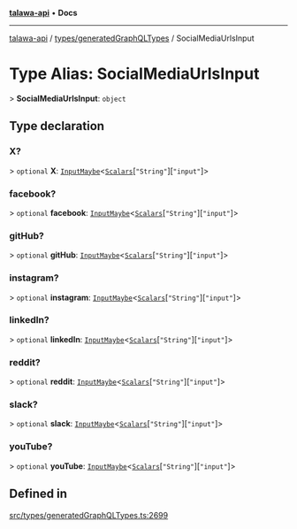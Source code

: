 [**talawa-api**](../../../README.md) • **Docs**

***

[talawa-api](../../../modules.md) / [types/generatedGraphQLTypes](../README.md) / SocialMediaUrlsInput

# Type Alias: SocialMediaUrlsInput

\> **SocialMediaUrlsInput**: `object`

## Type declaration

### X?

\> `optional` **X**: [`InputMaybe`](InputMaybe.md)\<[`Scalars`](Scalars.md)\[`"String"`\]\[`"input"`\]\>

### facebook?

\> `optional` **facebook**: [`InputMaybe`](InputMaybe.md)\<[`Scalars`](Scalars.md)\[`"String"`\]\[`"input"`\]\>

### gitHub?

\> `optional` **gitHub**: [`InputMaybe`](InputMaybe.md)\<[`Scalars`](Scalars.md)\[`"String"`\]\[`"input"`\]\>

### instagram?

\> `optional` **instagram**: [`InputMaybe`](InputMaybe.md)\<[`Scalars`](Scalars.md)\[`"String"`\]\[`"input"`\]\>

### linkedIn?

\> `optional` **linkedIn**: [`InputMaybe`](InputMaybe.md)\<[`Scalars`](Scalars.md)\[`"String"`\]\[`"input"`\]\>

### reddit?

\> `optional` **reddit**: [`InputMaybe`](InputMaybe.md)\<[`Scalars`](Scalars.md)\[`"String"`\]\[`"input"`\]\>

### slack?

\> `optional` **slack**: [`InputMaybe`](InputMaybe.md)\<[`Scalars`](Scalars.md)\[`"String"`\]\[`"input"`\]\>

### youTube?

\> `optional` **youTube**: [`InputMaybe`](InputMaybe.md)\<[`Scalars`](Scalars.md)\[`"String"`\]\[`"input"`\]\>

## Defined in

[src/types/generatedGraphQLTypes.ts:2699](https://github.com/PalisadoesFoundation/talawa-api/blob/a87b45a1c490c996c3a8a52e117ecbaa4742ef49/src/types/generatedGraphQLTypes.ts#L2699)
